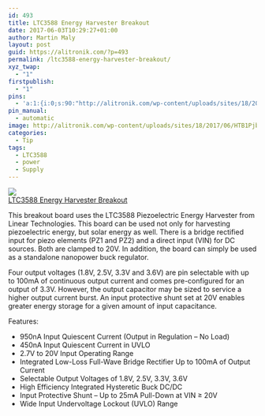 ```yaml
---
id: 493
title: LTC3588 Energy Harvester Breakout
date: 2017-06-03T10:29:27+01:00
author: Martin Maly
layout: post
guid: https://alitronik.com/?p=493
permalink: /ltc3588-energy-harvester-breakout/
xyz_twap:
  - "1"
firstpublish:
  - "1"
pins:
  - 'a:1:{i:0;s:90:"http://alitronik.com/wp-content/uploads/sites/18/2017/06/HTB1PjblMVXXXXXWXFXXq6xXFXXXA.jpg";}'
pin_manual:
  - automatic
image: http://alitronik.com/wp-content/uploads/sites/18/2017/06/HTB1PjblMVXXXXXWXFXXq6xXFXXXA.jpg
categories:
  - Tip
tags:
  - LTC3588
  - power
  - Supply
---
```

<a href="http://s.click.aliexpress.com/e/NbMFAYZ" target="_parent"><img src="//ae01.alicdn.com/kf/HTB1V9CFNVXXXXXSapXXq6xXFXXXy/GY-LTC3588-LTC3588-Energy-Harvester-font-b-Breakout-b-font-LTC-3588-Energy-Harvest-Collector.jpg_220x220.jpg" /><span style="display: block;">LTC3588 Energy Harvester Breakout</span></a>

This breakout board uses the LTC3588 Piezoelectric Energy Harvester from Linear Technologies. This board can be used not only for harvesting piezoelectric energy, but solar energy as well. There is a bridge rectified input for piezo elements (PZ1 and PZ2) and a direct input (VIN) for DC sources. Both are clamped to 20V. In addition, the board can simply be used as a standalone nanopower buck regulator.

Four output voltages (1.8V, 2.5V, 3.3V and 3.6V) are pin selectable with up to 100mA of continuous output current and comes pre-configured for an output of 3.3V. However, the output capacitor may be sized to service a higher output current burst. An input protective shunt set at 20V enables greater energy storage for a given amount of input capacitance.

Features:

  * 950nA Input Quiescent Current (Output in Regulation – No Load)
  * 450nA Input Quiescent Current in UVLO
  * 2.7V to 20V Input Operating Range
  * Integrated Low-Loss Full-Wave Bridge Rectifier Up to 100mA of Output Current
  * Selectable Output Voltages of 1.8V, 2.5V, 3.3V, 3.6V
  * High Efficiency Integrated Hysteretic Buck DC/DC
  * Input Protective Shunt – Up to 25mA Pull-Down at VIN ≥ 20V
  * Wide Input Undervoltage Lockout (UVLO) Range